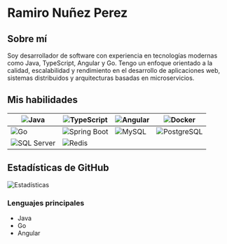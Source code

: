 # Ramiro Nuñez Perez

## Sobre mí
Soy desarrollador de software con experiencia en tecnologías modernas como Java, TypeScript, Angular y Go. Tengo un enfoque orientado a la calidad, escalabilidad y rendimiento en el desarrollo de aplicaciones web, sistemas distribuidos y arquitecturas basadas en microservicios.

## Mis habilidades
| ![Java](https://img.icons8.com/color/48/000000/java-coffee-cup-logo.png) | ![TypeScript](https://img.icons8.com/color/48/000000/typescript.png) | ![Angular](https://img.icons8.com/color/48/000000/angularjs.png) | ![Docker](https://img.icons8.com/color/48/000000/docker.png) |
|----------------------------------------------------|------------------------------------------------------|--------------------------------------------------|--------------------------------------------------|
| ![Go](https://img.icons8.com/color/48/000000/golang.png) | ![Spring Boot](https://img.icons8.com/color/48/000000/spring-logo.png) | ![MySQL](https://img.icons8.com/color/48/000000/mysql.png) | ![PostgreSQL](https://img.icons8.com/color/48/000000/postgreesql.png) |
| ![SQL Server](https://img.icons8.com/color/48/000000/microsoft-sql-server.png) | ![Redis](https://img.icons8.com/color/48/000000/redis.png) | | |
<!-- Añade más íconos según tus habilidades -->

## Estadísticas de GitHub
![Estadísticas](https://github-readme-stats.vercel.app/api?username=raminpz&show_icons=true&theme=radical)

### Lenguajes principales
- Java
- Go
- Angular
